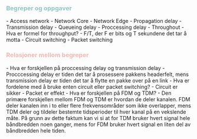 <h3 style="color:#93c6c3">Begreper og oppgaver</h3>
- Access network    
- Network Core    
- Network Edge    
- Propagation delay    
- Transmission delay    
- Queueing delay    
- Proccessing delay    
- Throughout    
	- Hva er formel for throughput?    
		- F/T, der F er bits og T sekundene det tar å motta
- Circuit switching    
- Packet switching    


<h3 style="color:#F4B9B2">Relasjoner mellom begreper</h3>
- Hva er forskjellen på proccessing delay og transmission delay      
	- Procccessing delay er tiden det tar å prosessere pakkens headerfelt, mens transmission delay er tiden det tar å flytte en pakke over på en link
- Hva er fordelene med å bruke enten circuit eller packet switching?     
	- Circuit er sikker 
	- Packet er effekt
- Hva er forskjellen på FDM og TDM?   
	- Den primære forskjellen mellom FDM og TDM er hvordan de deler kanalen. FDM deler kanalen inn i to eller flere frekvensområder som ikke overlapper, mens TDM deler og tildeler bestemte tidsperioder til hver kanal på en vekslende måte. På grunn av dette faktum kan vi si at for TDM bruker hvert signal hele båndbredden noen ganger, mens for FDM bruker hvert signal en liten del av båndbredden hele tiden.

